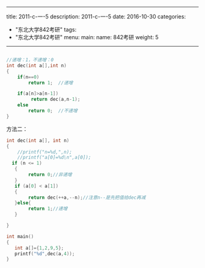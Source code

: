 
---
title: 2011-c-一-5
description: 2011-c-一-5
date: 2016-10-30
categories:
  - "东北大学842考研"
tags:
  - "东北大学842考研"
menu:
  main:
    name: 842考研
    weight: 5
---



```cpp

//递增：1，不递增：0
int dec(int a[],int n)
{  
    if(n==0)
        return 1;  //递增

    if(a[n]>a[n-1])
         return dec(a,n-1);
    else
        return 0;  //不递增
}

```

方法二：

```cpp
int dec(int a[], int n)
{
    //printf("n=%d,",n);
    //printf("a[0]=%d\n",a[0]);
  if (n <= 1)
   {
        return 0;//非递增
   }
   if (a[0] < a[1])
   {
        return dec(++a,--n);//注意n--是先把值给dec再减
   }else{
        return 1;//递增
   }

}

int main()
{
   int a[]={1,2,9,5};
   printf("%d",dec(a,4));
}

```

